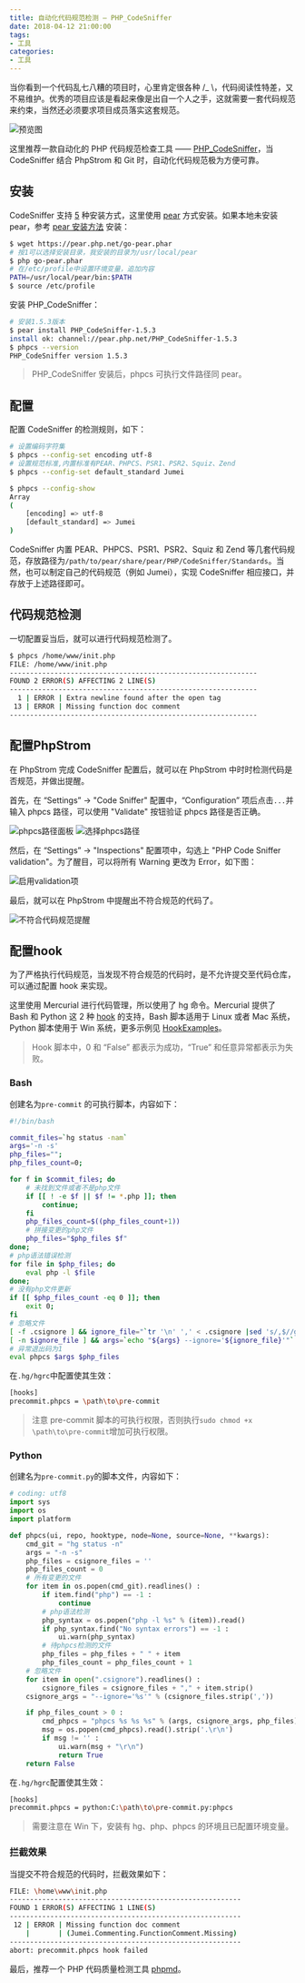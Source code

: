 ```yaml
---
title: 自动化代码规范检测 — PHP_CodeSniffer
date: 2018-04-12 21:00:00
tags:
- 工具
categories:
- 工具
---
```


当你看到一个代码乱七八糟的项目时，心里肯定很各种  /_ \，代码阅读性特差，又不易维护。优秀的项目应该是看起来像是出自一个人之手，这就需要一套代码规范来约束，当然还必须要求项目成员落实这套规范。

![预览图](https://img.fanhaobai.com/2018/04/php-code-sniffer/4b3745ff-6a6a-4381-9b25-5bb2a8033c3f.png)<!--more-->

这里推荐一款自动化的 PHP 代码规范检查工具 —— [PHP_CodeSniffer](https://github.com/squizlabs/PHP_CodeSniffer)，当 CodeSniffer 结合 PhpStrom 和 Git 时，自动化代码规范极为方便可靠。

## 安装

CodeSniffer 支持 [5](https://github.com/squizlabs/PHP_CodeSniffer#installation) 种安装方式，这里使用 [pear](pear.php.net) 方式安装。如果本地未安装 pear，参考 [pear 安装方法](http://pear.php.net/manual/en/installation.getting.php) 安装：

```Bash
$ wget https://pear.php.net/go-pear.phar
# 按1可以选择安装目录，我安装的目录为/usr/local/pear
$ php go-pear.phar
# 在/etc/profile中设置环境变量，追加内容
PATH=/usr/local/pear/bin:$PATH
$ source /etc/profile
```

安装 PHP_CodeSniffer：

```Bash
# 安装1.5.3版本
$ pear install PHP_CodeSniffer-1.5.3
install ok: channel://pear.php.net/PHP_CodeSniffer-1.5.3
$ phpcs --version
PHP_CodeSniffer version 1.5.3 
```

> PHP_CodeSniffer 安装后，phpcs 可执行文件路径同 pear。

## 配置

配置 CodeSniffer 的检测规则，如下：

```Bash
# 设置编码字符集
$ phpcs --config-set encoding utf-8
# 设置规范标准,内置标准有PEAR、PHPCS、PSR1、PSR2、Squiz、Zend
$ phpcs --config-set default_standard Jumei

$ phpcs --config-show
Array
(
    [encoding] => utf-8
    [default_standard] => Jumei
)
```

CodeSniffer 内置 PEAR、PHPCS、PSR1、PSR2、Squiz 和 Zend 等几套代码规范，存放路径为`/path/to/pear/share/pear/PHP/CodeSniffer/Standards`。当然，也可以制定自己的代码规范（例如 Jumei），实现 CodeSniffer 相应接口，并存放于上述路径即可。

## 代码规范检测

一切配置妥当后，就可以进行代码规范检测了。

```Bash
$ phpcs /home/www/init.php
FILE: /home/www/init.php
-------------------------------------------------------------
FOUND 2 ERROR(S) AFFECTING 2 LINE(S)
-------------------------------------------------------------
  1 | ERROR | Extra newline found after the open tag
 13 | ERROR | Missing function doc comment
-------------------------------------------------------------
```

## 配置PhpStrom

在 PhpStrom 完成 CodeSniffer 配置后，就可以在 PhpStrom 中时时检测代码是否规范，并做出提醒。

首先，在 “Settings” -> "Code Sniffer" 配置中，“Configuration” 项后点击`...`并输入 phpcs 路径，可以使用 "Validate" 按钮验证 phpcs 路径是否正确。

![phpcs路径面板](https://img.fanhaobai.com/2018/04/php-code-sniffer/482b161b-7c73-40ad-94d1-27cf67393ced.png)
![选择phpcs路径](https://img.fanhaobai.com/2018/04/php-code-sniffer/7c4a474b-266e-4da5-9261-3e40caef10f7.png)

然后，在 “Settings” -> "Inspections" 配置项中，勾选上 "PHP Code Sniffer validation"。为了醒目，可以将所有 Warning 更改为 Error，如下图：

![启用validation项](https://img.fanhaobai.com/2018/04/php-code-sniffer/8ef974a6-3e2f-11e8-b467-0ed5f89f718b.png)

最后，就可以在 PhpStrom 中提醒出不符合规范的代码了。

![不符合代码规范提醒](https://img.fanhaobai.com/2018/04/php-code-sniffer/711dbc8e-3e30-11e8-b467-0ed5f89f718b.png)

## 配置hook

为了严格执行代码规范，当发现不符合规范的代码时，是不允许提交至代码仓库，可以通过配置 hook 来实现。

这里使用 Mercurial 进行代码管理，所以使用了 hg 命令。Mercurial 提供了 Bash 和 Python 这 2 种 [hook](https://www.mercurial-scm.org/wiki/Hook) 的支持，Bash 脚本适用于 Linux 或者 Mac 系统，Python 脚本使用于 Win 系统，更多示例见 [HookExamples](https://www.mercurial-scm.org/wiki/HookExamples)。

> Hook 脚本中，0 和 “False” 都表示为成功，“True” 和任意异常都表示为失败。

### Bash

创建名为`pre-commit` 的可执行脚本，内容如下：

```Bash
#!/bin/bash

commit_files=`hg status -nam`
args='-n -s'
php_files="";
php_files_count=0;

for f in $commit_files; do
    # 未找到文件或者不是php文件
    if [[ ! -e $f || $f != *.php ]]; then
        continue;
    fi
    php_files_count=$((php_files_count+1))
    # 拼接变更的php文件
    php_files="$php_files $f"
done;
# php语法错误检测
for file in $php_files; do
    eval php -l $file
done;
# 没有php文件更新
if [[ $php_files_count -eq 0 ]]; then
    exit 0;
fi
# 忽略文件
[ -f .csignore ] && ignore_file="`tr '\n' ',' < .csignore |sed 's/,$//g'`"
[ -n $ignore_file ] && args=`echo "${args} --ignore='${ignore_file}'"`
# 异常退出码为1
eval phpcs $args $php_files
```

在`.hg/hgrc`中配置使其生效：

```Bash
[hooks]
precommit.phpcs = \path\to\pre-commit
```

> 注意 pre-commit 脚本的可执行权限，否则执行`sudo chmod +x \path\to\pre-commit`增加可执行权限。

### Python

创建名为`pre-commit.py`的脚本文件，内容如下：

```Python
# coding: utf8
import sys
import os
import platform

def phpcs(ui, repo, hooktype, node=None, source=None, **kwargs):
    cmd_git = "hg status -n"
    args = "-n -s"
    php_files = csignore_files = ''
    php_files_count = 0
    # 所有变更的文件
    for item in os.popen(cmd_git).readlines() :
        if item.find("php") == -1 :
            continue
        # php语法检测
        php_syntax = os.popen("php -l %s" % (item)).read()
        if php_syntax.find("No syntax errors") == -1 :
            ui.warn(php_syntax)
        # 待phpcs检测的文件
        php_files = php_files + " " + item
        php_files_count = php_files_count + 1
    # 忽略文件
    for item in open(".csignore").readlines() :
        csignore_files = csignore_files + "," + item.strip()
    csignore_args = "--ignore='%s'" % (csignore_files.strip(','))

    if php_files_count > 0 :
        cmd_phpcs = "phpcs %s %s %s" % (args, csignore_args, php_files)
        msg = os.popen(cmd_phpcs).read().strip('.\r\n')
        if msg != '' :
            ui.warn(msg + "\r\n")
            return True
    return False
```

在`.hg/hgrc`配置使其生效：

```Bash
[hooks]
precommit.phpcs = python:C:\path\to\pre-commit.py:phpcs
```

> 需要注意在 Win 下，安装有 hg、php、phpcs 的环境且已配置环境变量。

### 拦截效果

当提交不符合规范的代码时，拦截效果如下：

```Bash
FILE: \home\www\init.php
---------------------------------------------------------
FOUND 1 ERROR(S) AFFECTING 1 LINE(S)
---------------------------------------------------------
 12 | ERROR | Missing function doc comment
    |       | (Jumei.Commenting.FunctionComment.Missing)
---------------------------------------------------------
abort: precommit.phpcs hook failed
```

最后，推荐一个 PHP 代码质量检测工具 [phpmd](https://phpmd.org/rules/index.html)。
